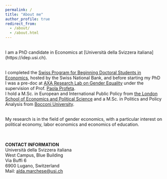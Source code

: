 ```yaml
---
permalink: /
title: "About me"
author_profile: true
redirect_from: 
  - /about/
  - /about.html
---
```

<br>
I am a PhD candidate in Economics at [Università della Svizzera italiana](https://idep.usi.ch).
<br><br>

I completed the [Swiss Program for Beginning Doctoral Students in Economics](https://szgerzensee.ch), hosted by the Swiss National Bank, and before starting my PhD I was a pre-doc at [AXA Research Lab on Gender Equality](https://genderlab.unibocconi.eu) under the supervision of Prof. [Paola Profeta](https://sites.google.com/view/paola-profeta).
<br>
I hold a M.Sc. in European and International Public Policy from [the London School of Economics and Political Science](https://www.lse.ac.uk) and a M.Sc. in Politics and Policy Analysis from [Bocconi University](https://www.unibocconi.it/en).
<br><br>

My research is in the field of gender economics, with a particular interest on political economy, labor economics and economics of education.  
<br><br>

**CONTACT INFORMATION** <br>
Università della Svizzera italiana <br>
West Campus, Blue Building <br>
Via Buffi 6 <br> 
6900 Lugano, Switzerland<br> 
Mail: [alda.marchese@usi.ch](alda.marchese@usi.ch)
